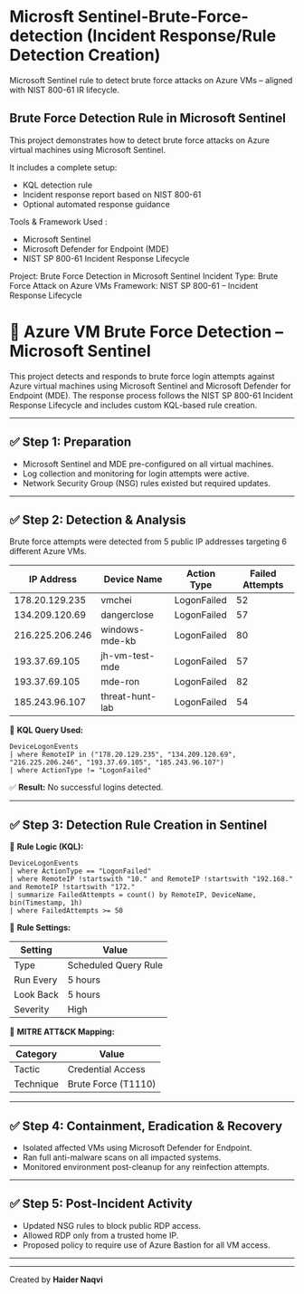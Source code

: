 #  Microsft Sentinel-Brute-Force-detection (Incident Response/Rule Detection Creation)
Microsoft Sentinel rule to detect brute force attacks on Azure VMs – aligned with NIST 800-61 IR lifecycle.


## Brute Force Detection Rule in Microsoft Sentinel

This project demonstrates how to detect brute force attacks on Azure virtual machines using Microsoft Sentinel.

It includes a complete setup:
- KQL detection rule
- Incident response report based on NIST 800-61
- Optional automated response guidance


Tools & Framework Used :

- Microsoft Sentinel
- Microsoft Defender for Endpoint (MDE)
- NIST SP 800-61 Incident Response Lifecycle


 Project: Brute Force Detection in Microsoft Sentinel
Incident Type: Brute Force Attack on Azure VMs
Framework: NIST SP 800-61 – Incident Response Lifecycle

# 🔐 Azure VM Brute Force Detection – Microsoft Sentinel

This project detects and responds to brute force login attempts against Azure virtual machines using Microsoft Sentinel and Microsoft Defender for Endpoint (MDE). The response process follows the NIST SP 800-61 Incident Response Lifecycle and includes custom KQL-based rule creation.

---

## ✅ Step 1: Preparation

- Microsoft Sentinel and MDE pre-configured on all virtual machines.
- Log collection and monitoring for login attempts were active.
- Network Security Group (NSG) rules existed but required updates.

---

## ✅ Step 2: Detection & Analysis

Brute force attempts were detected from 5 public IP addresses targeting 6 different Azure VMs.

| IP Address         | Device Name         | Action Type   | Failed Attempts |
|--------------------|---------------------|---------------|-----------------|
| 178.20.129.235     | vmchei              | LogonFailed   | 52              |
| 134.209.120.69     | dangerclose         | LogonFailed   | 57              |
| 216.225.206.246    | windows-mde-kb      | LogonFailed   | 80              |
| 193.37.69.105      | jh-vm-test-mde      | LogonFailed   | 57              |
| 193.37.69.105      | mde-ron             | LogonFailed   | 82              |
| 185.243.96.107     | threat-hunt-lab     | LogonFailed   | 54              |

🔎 **KQL Query Used:**

```kql
DeviceLogonEvents
| where RemoteIP in ("178.20.129.235", "134.209.120.69", "216.225.206.246", "193.37.69.105", "185.243.96.107")
| where ActionType != "LogonFailed"
```

✅ **Result:** No successful logins detected.

---

## ✅ Step 3: Detection Rule Creation in Sentinel

🎯 **Rule Logic (KQL):**

```kql
DeviceLogonEvents
| where ActionType == "LogonFailed"
| where RemoteIP !startswith "10." and RemoteIP !startswith "192.168." and RemoteIP !startswith "172."
| summarize FailedAttempts = count() by RemoteIP, DeviceName, bin(Timestamp, 1h)
| where FailedAttempts >= 50
```

📌 **Rule Settings:**

| Setting              | Value                        |
|----------------------|------------------------------|
| Type                 | Scheduled Query Rule         |
| Run Every            | 5 hours                      |
| Look Back            | 5 hours                      |
| Severity             | High                         |

🎯 **MITRE ATT&CK Mapping:**

| Category   | Value                        |
|------------|------------------------------|
| Tactic     | Credential Access            |
| Technique  | Brute Force (T1110)          |

---

## ✅ Step 4: Containment, Eradication & Recovery

- Isolated affected VMs using Microsoft Defender for Endpoint.
- Ran full anti-malware scans on all impacted systems.
- Monitored environment post-cleanup for any reinfection attempts.

---

## ✅ Step 5: Post-Incident Activity

- Updated NSG rules to block public RDP access.
- Allowed RDP only from a trusted home IP.
- Proposed policy to require use of Azure Bastion for all VM access.

---


---

Created by **Haider Naqvi**

